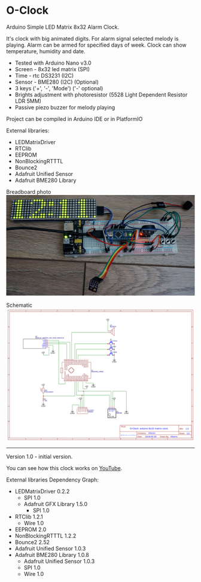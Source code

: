 # O-Clock
Arduino Simple LED Matrix 8x32 Alarm Clock.

It's clock with big animated digits.
For alarm signal selected melody is playing.
Alarm can be armed for specified days of week.
Clock can show temperature, humidity and date.

 - Tested with Arduino Nano v3.0
 - Screen - 8x32 led matrix (SPI)
 - Time - rtc DS3231 (I2C)
 - Sensor - BME280 (I2C) (Optional)
 - 3 keys ('+', '-', 'Mode') ('-' optional)
 - Brights adjustment with photoresistor (5528 Light Dependent Resistor LDR 5MM)
 - Passive piezo buzzer for melody playing

Project can be compiled in Arduino IDE or in PlatformIO

External libraries:
 - LEDMatrixDriver
 - RTClib
 - EEPROM
 - NonBlockingRTTTL
 - Bounce2
 - Adafruit Unified Sensor
 - Adafruit BME280 Library

Breadboard photo
 ![Screenshot](docs/breadboard1.jpg)

Schematic
 ![Screenshot](docs/Schematic_O-Clock.png)
 
---
Version 1.0 - initial version.

You can see how this clock works on [YouTube](https://www.youtube.com/watch?v=Dx4R_fJPpwI).
 
External libraries Dependency Graph:
- LEDMatrixDriver 0.2.2
   - SPI 1.0
   - Adafruit GFX Library 1.5.0
      - SPI 1.0
- RTClib 1.2.1
   - Wire 1.0
- EEPROM 2.0
- NonBlockingRTTTL 1.2.2
- Bounce2 2.52
- Adafruit Unified Sensor 1.0.3
- Adafruit BME280 Library 1.0.8
   - Adafruit Unified Sensor 1.0.3
   - SPI 1.0
   - Wire 1.0
